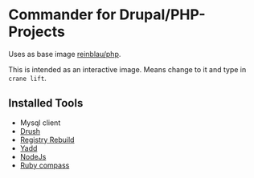 Commander for Drupal/PHP-Projects
===============

Uses as base image [reinblau/php](https://registry.hub.docker.com/u/reinblau/php/).

This is intended as an interactive image. Means change to it and type in ``crane lift``.

Installed Tools
---------------
* Mysql client
* [Drush](https://github.com/drush-ops/drush)
* [Registry Rebuild](https://drupal.org/project/registry_rebuild)
* [Yadd](https://github.com/reinblau/yadd)
* [NodeJs](http://nodejs.org/)
* [Ruby compass](http://compass-style.org/)
